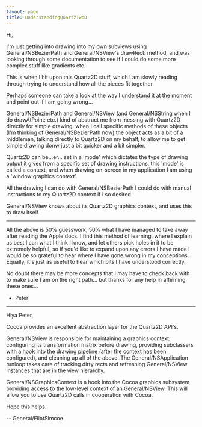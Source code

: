 ```yaml
---
layout: page
title: UnderstandingQuartzTwoD
---
```


 

Hi,

I'm just getting into drawing into my own subviews using General/NSBezierPath and General/NSView's drawRect: method, and was looking through some documentation to see if I could do some more complex stuff like gradients etc.

This is when I hit upon this Quartz2D stuff, which I am slowly reading through trying to understand how all the pieces fit together.

Perhaps someone can take a look at the way I understand it at the moment and point out if I am going wrong...

General/NSBezierPath and General/NSView (and General/NSString when I do drawAtPoint: etc.) kind of abstract me from messing with Quartz2D directly for simple drawing. when I call specific methods of these objects (I'm thinking of General/NSBezierPath now) the object acts as a bit of a middleman, talking directly to Quartz2D on my behalf, to allow me to get simple drawing donw just a bit quicker and a bit simpler.

Quartz2D can be...er... set in a 'mode' which dictates the type of drawing output it gives from a specific set of drawing instructions, this 'mode' is called a context, and when drawing on-screen in my application I am using a 'window graphics context'.

All the drawing I can do with General/NSBezierPath I could do with manual instructions to my Quartz2D context if I so desired.

General/NSView knows about its Quartz2D graphics context, and uses this to draw itself.

***

All the above is 50% guesswork, 50% what I have managed to take away after reading the Apple docs. I find this method of learning, where I explain as best I can what I think I know, and let others pick holes in it to be extremely helpful, so if you'd like to expand upon any errors I have made I would be so grateful to hear where I have gone wrong in my conceptions. Equally, it's just as useful to hear which bits I have understood correctly.

No doubt there may be more concepts that I may have to check back with to make sure I am on the right path... but thanks for any help in affirming these ones...

- Peter

----

Hiya Peter,

Cocoa provides an excellent abstraction layer for the Quartz2D API's.

General/NSView is responsible for maintaining a graphics context, configuring its transformation matrix before drawing, providing subclassers with a hook into the drawing pipeline (after the context has been configured), and cleaning up all of the above. The General/NSApplication runloop takes care of tracking dirty rects and refreshing General/NSView instances that are in the view hierarchy.

General/NSGraphicsContext is a hook into the Cocoa graphics subsystem providing access to the low-level context of an General/NSView. This will allow you to use Quartz2D calls in cooperation with Cocoa.

Hope this helps.

-- General/EliotSimcoe
